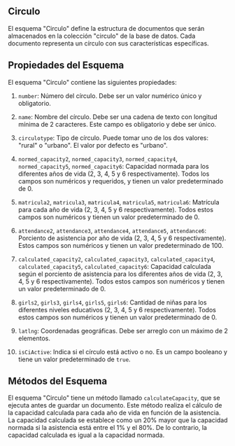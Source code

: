 ## Circulo

El esquema "Circulo" define la estructura de documentos que serán almacenados en la colección "circulo" de la base de datos. Cada documento representa un círculo con sus características específicas.

## Propiedades del Esquema

El esquema "Circulo" contiene las siguientes propiedades:

1. `number`: Número del círculo. Debe ser un valor numérico único y obligatorio.

2. `name`: Nombre del círculo. Debe ser una cadena de texto con longitud mínima de 2 caracteres. Este campo es obligatorio y debe ser único.

3. `circulotype`: Tipo de círculo. Puede tomar uno de los dos valores: "rural" o "urbano". El valor por defecto es "urbano".

4. `normed_capacity2`, `normed_capacity3`, `normed_capacity4`, `normed_capacity5`, `normed_capacity6`: Capacidad normada para los diferentes años de vida (2, 3, 4, 5 y 6 respectivamente). Todos los campos son numéricos y requeridos, y tienen un valor predeterminado de 0.

5. `matricula2`, `matricula3`, `matricula4`, `matricula5`, `matricula6`: Matrícula para cada año de vida (2, 3, 4, 5 y 6 respectivamente). Todos estos campos son numéricos y tienen un valor predeterminado de 0.

6. `attendance2`, `attendance3`, `attendance4`, `attendance5`, `attendance6`: Porciento de asistencia por año de vida (2, 3, 4, 5 y 6 respectivamente). Estos campos son numéricos y tienen un valor predeterminado de 100.

7. `calculated_capacity2`, `calculated_capacity3`, `calculated_capacity4`, `calculated_capacity5`, `calculated_capacity6`: Capacidad calculada según el porciento de asistencia para los diferentes años de vida (2, 3, 4, 5 y 6 respectivamente). Todos estos campos son numéricos y tienen un valor predeterminado de 0.

8. `girls2`, `girls3`, `girls4`, `girls5`, `girls6`: Cantidad de niñas para los diferentes niveles educativos (2, 3, 4, 5 y 6 respectivamente). Todos estos campos son numéricos y tienen un valor predeterminado de 0.

9. `latlng`: Coordenadas geográficas. Debe ser arreglo con un máximo de 2 elementos.

10. `isCiActive`: Indica si el círculo está activo o no. Es un campo booleano y tiene un valor predeterminado de `true`.

## Métodos del Esquema

El esquema "Circulo" tiene un método llamado `calculateCapacity`, que se ejecuta antes de guardar un documento. Este método realiza el cálculo de la capacidad calculada para cada año de vida en función de la asistencia. La capacidad calculada se establece como un 20% mayor que la capacidad normada si la asistencia está entre el 1% y el 80%. De lo contrario, la capacidad calculada es igual a la capacidad normada.

